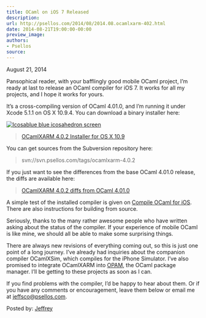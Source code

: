 ```yaml
---
title: OCaml on iOS 7 Released
description:
url: http://psellos.com/2014/08/2014.08.ocamlxarm-402.html
date: 2014-08-21T19:00:00-00:00
preview_image:
authors:
- Psellos
source:
---
```


<div class="date">August 21, 2014</div>

<p>Pansophical reader, with your bafflingly good mobile OCaml project, I’m ready at last to release an OCaml compiler for iOS 7. It works for all my projects, and I hope it works for yours.</p>

<p>It’s a cross-compiling version of OCaml 4.01.0, and I’m running it under Xcode 5.1.1 on OS X 10.9.4. You can download a binary installer here:</p>

<div class="flowaroundimg" style="margin-top: 1.0em;">
<a href="http://psellos.com/ocaml/compile-to-iphone.html"><img src="http://psellos.com/images/icosablue-p3.png" alt="Icosablue blue icosahedron screen"></a>
</div>

<blockquote>
  <p><a href="http://psellos.com/pub/ocamlxarm/ocaml-4.01.0+xarm-4.0.2-v7.dmg">OCamlXARM 4.0.2 Installer for OS X 10.9</a></p>
</blockquote>

<p>You can get sources from the Subversion repository here:</p>

<blockquote>
  <p>svn://svn.psellos.com/tags/ocamlxarm-4.0.2</p>
</blockquote>

<p>If you just want to see the differences from the base OCaml 4.01.0 release, the diffs are available here:</p>

<blockquote>
  <p><a href="http://psellos.com/pub/ocamlxarm/ocamlxarm-4.0.2.diff">OCamlXARM 4.0.2 diffs from OCaml 4.01.0</a></p>
</blockquote>

<p>A simple test of the installed compiler is given on <a href="http://psellos.com/ocaml/compile-to-iphone.html">Compile OCaml for iOS</a>. There are also instructions for building from source.</p>

<p>Seriously, thanks to the many rather awesome people who have written asking about the status of the compiler. If your experience of mobile OCaml is like mine, we should all be able to make some surprising things.</p>

<p>There are always new revisions of everything coming out, so this is just one point of a long journey. I’ve already had inquiries about the companion compiler OCamlXSim, which compiles for the iPhone Simulator. I’ve also promised to integrate OCamlXARM into  <a href="http://opam.ocamlpro.com">OPAM</a>, the OCaml package manager. I’ll be getting to these projects as soon as I can.</p>

<p>If you find problems with the compiler, I’d be happy to hear about them. Or if you have any comments or encouragement, leave them below or email me at <a href="mailto:jeffsco@psellos.com">jeffsco@psellos.com</a>.</p>

<p>Posted by: <a href="http://psellos.com/aboutus.html#jeffreya.scofieldphd">Jeffrey</a></p>

<p></p>


